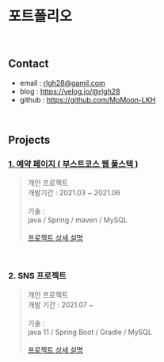 # 포트폴리오

<br>

## Contact
- email : rlgh28@gamil.com
- blog : https://velog.io/@rlgh28
- github : https://github.com/MoMoon-LKH

<br>

## Projects
### [1. 예약 페이지 ( 부스트코스 웹 풀스택 )](https://github.com/MoMoon-LKH/WebStudy/tree/master/26(project)/reservation)
> 개인 프로젝트 <br>
> 개발기간 : 2021.03 ~ 2021.06 <br>
> <br>
> 기술 : <br>
> java / Spring / maven / MySQL <br>
> <br> 
> [프로젝트 상세 설명](https://github.com/MoMoon-LKH/WebStudy/tree/master/26(project)/reservation)

<br>

### 2. SNS 프로젝트
> 개인 프로젝트 <br>
> 개발 기간 : 2021.07 ~  <br>
> <br>
> 기술 : <br>
> java 11 / Spring Boot / Gradle / MySQL <br>
> <br>
> [프로젝트 상세 설명]() <br>
